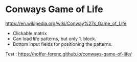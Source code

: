# Conways Game of Life
https://en.wikipedia.org/wiki/Conway%27s_Game_of_Life
- Clickable matrix
- Can load life patterns, but only 1. block.
- Bottom input fields for positioning the patterns.

Test : https://hoffer-ferenc.github.io/conways-game-of-life/


